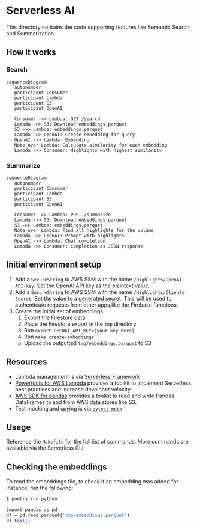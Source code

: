 # Serverless AI

This directory contains the code supporting features like Semantic Search and Summarization.

## How it works

### Search

```mermaid
sequenceDiagram
   autonumber
   participant Consumer
   participant Lambda
   participant S3
   participant OpenAI

   Consumer ->> Lambda: GET /search
   Lambda ->> S3: Download embeddings.parquet
   S3 ->> Lambda: embeddings.parquet
   Lambda ->> OpenAI: Create embedding for query
   OpenAI ->> Lambda: Embedding
   Note over Lambda: Calculate similarity for each embedding
   Lambda ->> Consumer: Highlights with highest similarity
```

### Summarize

```mermaid
sequenceDiagram
   autonumber
   participant Consumer
   participant Lambda
   participant S3
   participant OpenAI

   Consumer ->> Lambda: POST /summarize
   Lambda ->> S3: Download embeddings.parquet
   S3 ->> Lambda: embeddings.parquet
   Note over Lambda: Find all highlights for the volume
   Lambda ->> OpenAI: Prompt with highlights
   OpenAI ->> Lambda: Chat completion
   Lambda ->> Consumer: Completion as JSON response
```

## Initial environment setup

1. Add a `SecureString` to AWS SSM with the name `/Highlights/OpenAI-API-Key`. Set the OpenAI API key as the plaintext value.
1. Add a `SecureString` to AWS SSM with the name `/Highlights/Clients-Secret`. Set the value to a [generated secret](https://generate-secret.now.sh/32). This will be used to authenticate requests from other apps,like the Firebase functions.
1. Create the initial set of embeddings.
   1. [Export the Firestore data](../../firebase/exporter/instructions.md)
   1. Place the Firestore export in the `tmp` directory
   1. Run `export OPENAI_API_KEY=[your key here]`
   1. Run `make create-embeddings`
   1. Upload the outputted `tmp/embeddings.parquet` to S3

## Resources

- Lambda management is via [Serverless Framework](https://www.serverless.com/framework/docs)
- [Powertools for AWS Lambda](https://docs.powertools.aws.dev/lambda/python/latest/) provides a toolkit to implement Serverless best practices and increase developer velocity
- [AWS SDK for pandas](https://aws-sdk-pandas.readthedocs.io/en/stable/index.html) provides a toolkit to read and write Pandas DataFrames to and from AWS data stores like S3.
- Test mocking and spying is via [`pytest-mock`](https://pytest-mock.readthedocs.io/en/latest/usage.html)

## Usage

Reference the `Makefile` for the full list of commands. More commands are available via the Serverless CLI.

## Checking the embeddings

To read the embeddings file, to check if an embedding was added for instance, run the following:

```sh
$ poetry run python

import pandas as pd
df = pd.read_parquet('tmp/embeddings.parquet')
df.tail()
```

